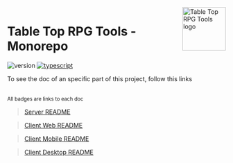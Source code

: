 <img src="https://github.com/GuiiMoraes/TableTopRpg-tools/blob/main/packages%2Fshared%2Fassets%2Flogo.svg" alt="Table Top RPG Tools logo" height="100px" align="right" />

# Table Top RPG Tools - Monorepo

![version](https://img.shields.io/github/package-json/v/guiimoraes/TableTopRpg-tools)
[![typescript](https://img.shields.io/badge/typescript-^4.1.2-blue?logo=Typescript)](https://www.typescriptlang.org/)

To see the doc of an specific part of this project, follow this links

</br>
<small>All badges are links to each doc</small>

> [Server README](https://github.com/GuiiMoraes/TableTopRpg-tools/blob/main/packages%2Fserver%2FREADME.md)

> [Client Web README](https://github.com/GuiiMoraes/TableTopRpg-tools/blob/main/packages%2Fclient%2Fweb%2FREADME.md)

> [Client Mobile README](https://github.com/GuiiMoraes/TableTopRpg-tools/blob/main/packages%2Fclient%2Fmobile%2FREADME.md)

> [Client Desktop README](https://github.com/GuiiMoraes/TableTopRpg-tools/blob/main/packages%2Fclient%2Fdesktop%2FREADME.md)
